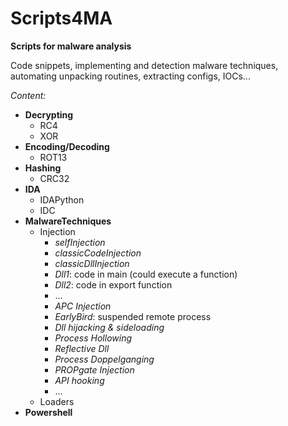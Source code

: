 # Scripts4MA
**Scripts for malware analysis**

Code snippets, implementing and detection malware techniques, automating unpacking routines, extracting configs, IOCs...

_Content:_

- **Decrypting**
    - RC4
    - XOR
- **Encoding/Decoding**
    - ROT13
- **Hashing**
    - CRC32
- **IDA**
    - IDAPython
    - IDC
- **MalwareTechniques**
    - Injection
        - *selfInjection*
        - *classicCodeInjection*
        - *classicDllInjection*
        - *Dll1*: code in main (could execute a function)
        - *Dll2*: code in export function
        - ...
        - *APC Injection*
        - *EarlyBird*: suspended remote process
        - *Dll hijacking & sideloading*
        - *Process Hollowing*
        - *Reflective Dll*
        - *Process Doppelganging*
        - *PROPgate Injection*
        - *API hooking*
        - ...
    - Loaders
- **Powershell**

